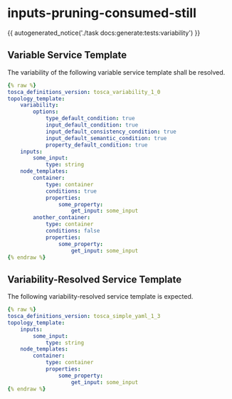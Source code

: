 # inputs-pruning-consumed-still

{{ autogenerated_notice('./task docs:generate:tests:variability') }}


## Variable Service Template

The variability of the following variable service template shall be resolved.

```yaml linenums="1"
{% raw %}
tosca_definitions_version: tosca_variability_1_0
topology_template:
    variability:
        options:
            type_default_condition: true
            input_default_condition: true
            input_default_consistency_condition: true
            input_default_semantic_condition: true
            property_default_condition: true
    inputs:
        some_input:
            type: string
    node_templates:
        container:
            type: container
            conditions: true
            properties:
                some_property:
                    get_input: some_input
        another_container:
            type: container
            conditions: false
            properties:
                some_property:
                    get_input: some_input
{% endraw %}
```




## Variability-Resolved Service Template

The following variability-resolved service template is expected.

```yaml linenums="1"
{% raw %}
tosca_definitions_version: tosca_simple_yaml_1_3
topology_template:
    inputs:
        some_input:
            type: string
    node_templates:
        container:
            type: container
            properties:
                some_property:
                    get_input: some_input
{% endraw %}
```

